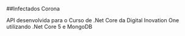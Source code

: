 ##Infectados Corona

API desenvolvida para o Curso de .Net Core da Digital Inovation One utilizando .Net Core 5 e MongoDB